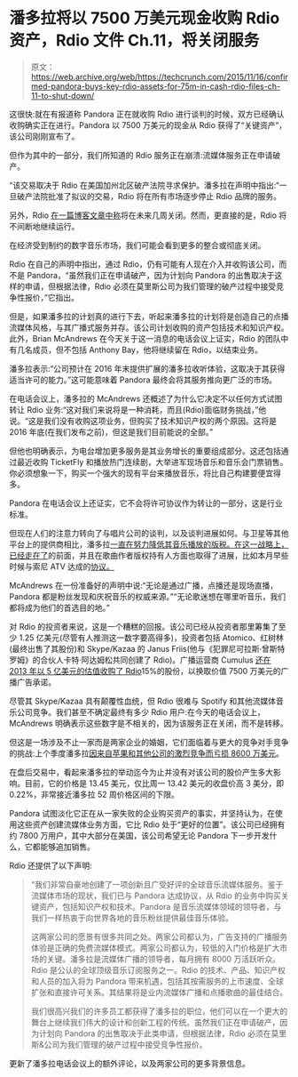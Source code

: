 # 潘多拉将以 7500 万美元现金收购 Rdio 资产，Rdio 文件 Ch.11，将关闭服务 

> 原文：<https://web.archive.org/web/https://techcrunch.com/2015/11/16/confirmed-pandora-buys-key-rdio-assets-for-75m-in-cash-rdio-files-ch-11-to-shut-down/>

这很快:就在有报道称 Pandora 正在就收购 Rdio 进行谈判的时候，双方已经确认收购确实正在进行。Pandora 以 7500 万美元的现金从 Rdio 获得了“关键资产”，该公司刚刚宣布了。

但作为其中的一部分，我们所知道的 Rdio 服务正在崩溃:流媒体服务正在申请破产。

“该交易取决于 Rdio 在美国加州北区破产法院寻求保护。潘多拉在声明中指出:“一旦破产法院批准了拟议的交易，Rdio 将在所有市场逐步停止 Rdio 品牌的服务。

另外，Rdio [在一篇博客文章中称](https://web.archive.org/web/20221220122133/http://blog.rdio.com/us/2015/11/important-news-from-rdio.html)将在未来几周关闭。然而，更直接的是，Rdio 将不间断地继续运行。

在经济受到制约的数字音乐市场，我们可能会看到更多的整合或彻底关闭。

Rdio 在自己的声明中指出，通过 Rdio，仍有可能有人现在介入并收购该公司，而不是 Pandora，“虽然我们正在申请破产，因为计划向 Pandora 的出售取决于这样的申请，但根据法律，Rdio 必须在莫里斯公司为我们管理的破产过程中接受竞争性报价，”它指出。

但是，如果潘多拉的计划真的进行下去，听起来潘多拉的计划将是创造自己的点播流媒体风格，与其广播式服务并存。该公司计划收购的资产包括技术和知识产权。此外，Brian McAndrews 在今天关于这一消息的电话会议上证实，Rdio 的团队中有几名成员，但不包括 Anthony Bay，他将继续留在 Rdio，以结束业务。

潘多拉表示:“公司预计在 2016 年末提供扩展的潘多拉收听体验，这取决于其获得适当许可的能力。”这可能意味着 Pandora 最终会将其服务推向更广泛的市场。

在电话会议上，潘多拉的 McAndrews 还概述了为什么它决定不以任何方式试图转让 Rdio 业务:“这对我们来说将是一种消耗，而且(Rdio)面临财务挑战，”他说。“这是我们没有收购这项业务，但购买了技术知识产权的两个原因。这将是 2016 年底(在我们发布之前)，但这是我们目前能说的全部。”

但他也明确表示，为电台增加更多服务是其业务增长的重要组成部分。这还包括通过最近收购 TicketFly 和播放热门连续剧，大举进军现场音乐和音乐会门票销售。你必须想象一下，购买一个强大的现有平台来播放音乐，将比自己构建要便宜得多。

Pandora 在电话会议上还证实，它不会将许可协议作为转让的一部分，这是行业标准。

但现在人们的注意力转向了与唱片公司的谈判，以及谈判进展如何。与卫星等其他平台上的提供商相比，潘多拉[一直在努力降低其音乐播放的版税。在这一战略上，](https://web.archive.org/web/20221220122133/http://investor.pandora.com/phoenix.zhtml?c=227956&p=irol-newsArticle&ID=1750353)[已经走在了](https://web.archive.org/web/20221220122133/http://rainnews.com/pandoras-merlin-deal-affirmed-as-admissible-benchmark-for-crb-rate-setting/)的前面，并且在歌曲作者版权持有人方面也取得了进展，比如本月早些时候与索尼 ATV 达成的[协议。](https://web.archive.org/web/20221220122133/http://www.nytimes.com/2015/11/06/business/media/pandora-and-sony-atv-in-deal-on-songwriter-payments.html?_r=0)

McAndrews 在一份准备好的声明中说:“无论是通过广播，点播还是现场直播，Pandora 都是粉丝发现和庆祝音乐的权威来源。”“无论歌迷想在哪里听音乐，我们都将成为他们的首选目的地。”

对 Rdio 的投资者来说，这是一个糟糕的回报。该公司已经从投资者那里筹集了至少 1.25 亿美元(尽管有人推测这一数字要高得多)，投资者包括 Atomico、红树林(最终出售了其股份)和 Skype/Kazaa 的 Janus Friis(他与《犯罪尼可拉斯·曾斯特罗姆》的合伙人卡特·阿达姆松共同创建了 Rdio)。广播运营商 Cumulus [还在 2013 年以 5 亿美元的估值收购了 Rdio](https://web.archive.org/web/20221220122133/http://www.billboard.com/articles/news/6274330/rdio-108-million-equity-sec-filings)15%的股份，以换取价值 7500 万美元的广播广告承诺。

尽管其 Skype/Kazaa 具有颠覆性血统，但 Rdio 很难与 Spotify 和其他流媒体音乐公司竞争。我们甚至不确定最终有多少 Rdio 用户:在今天的电话会议上，McAndrews 明确表示这些数字是不相关的，因为该服务正在关闭，而不是转移。

但这是一场涉及不止一家而是两家企业的婚姻，它们面临着与更大的竞争对手竞争的挑战:上个季度潘多拉[因来自苹果和其他公司的激烈竞争而亏损 8600 万美元](https://web.archive.org/web/20221220122133/https://techcrunch.com/2015/10/23/pandora-loses-more-than-a-third-of-its-value-as-it-battles-apple-music-for-listeners/)。

在盘后交易中，看起来潘多拉的举动迄今为止并没有对该公司的股价产生多大影响。目前，它的价格是 13.45 美元，仅比周一 13.42 美元的收盘价高 3 美分，即 0.22%，非常接近潘多拉 52 周价格区间的下限。

Pandora 试图淡化它正在从一家失败的企业购买资产的事实，并坚持认为，在使用这些资产创建流媒体业务方面，它比 Rdio 处于“更好的位置”。该公司已经拥有约 7800 万用户，其中大部分在美国，该公司希望无论 Pandora 下一步开发什么，它都能够追加销售。

Rdio 还提供了以下声明:

> “我们非常自豪地创建了一项创新且广受好评的全球音乐流媒体服务。鉴于流媒体市场的现状，我们已与 Pandora 达成协议，从 Rdio 的业务中购买关键资产，包括知识产权和技术。Pandora 是音乐流媒体领域的领导者，与我们一样热衷于向世界各地的音乐粉丝提供最佳音乐体验。
> 
> 这两家公司的愿景有很多共同之处。两家公司都认为，广告支持的广播服务体验是正确的免费流媒体模式。两家公司都认为，较低的入门价格是扩大市场的关键。潘多拉是流媒体广播的领导者，每月拥有 8000 万活跃听众。Rdio 是公认的全球顶级音乐订阅服务之一。Rdio 的技术、产品、知识产权和人员的加入将为 Pandora 带来机遇，包括其按需服务的上市速度、全球扩张和直接许可关系。其结果将是业内流媒体广播和点播歌曲的最佳结合。
> 
> 我们很高兴我们的许多员工都获得了潘多拉的职位，他们可以在一个更大的舞台上继续我们伟大的设计和创新工程的传统。虽然我们正在申请破产，因为计划向 Pandora 的出售取决于此类申请，但根据法律，Rdio 必须在莫里斯&公司为我们管理的破产过程中接受竞争性报价。

更新了潘多拉电话会议上的额外评论，以及两家公司的更多背景信息。